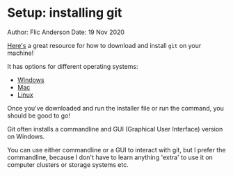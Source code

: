 # Setup: installing git

Author: Flic Anderson
Date: 19 Nov 2020

[Here's](https://git-scm.com/downloads) a great resource for how to download and install `git` on your machine!

It has options for different operating systems: 
 - [Windows](https://git-scm.com/download/win)
 - [Mac](https://git-scm.com/download/mac)
 - [Linux](https://git-scm.com/download/linux)

Once you've downloaded and run the installer file or run the command, you should be good to go!

Git often installs a commandline and GUI (Graphical User Interface) version on Windows. 

You can use either commandline or a GUI to interact with git, but I prefer the commandline, because I don't have to learn anything 'extra' to use it on computer clusters or storage systems etc.
